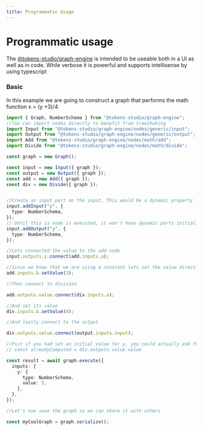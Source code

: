 ```yaml
---
title: Programmatic Usage
---
```


# Programmatic usage

The [@tokens-studio/graph-engine](https://www.npmjs.com/package/@tokens-studio/graph-engine) is intended to be useable both in a UI as well as in code. While verbose it is powerful and supports intellisense by using typescript

### Basic

In this example we are going to construct a graph that performs the math function x = (y +3)/4

```ts
import { Graph, NumberSchema } from "@tokens-studio/graph-engine";
//You can import nodes directly to benefit from treeshaking
import Input from "@tokens-studio/graph-engine/nodes/generic/input";
import Output from "@tokens-studio/graph-engine/nodes/generic/output";
import Add from "@tokens-studio/graph-engine/nodes/math/add";
import Divide from "@tokens-studio/graph-engine/nodes/math/divide";

const graph = new Graph();

const input = new Input({ graph });
const output = new Output({ graph });
const add = new Add({ graph });
const div = new Divide({ graph });


//Create an input port on the input. This would be a dynamic property
input.addInput("y", {
  type: NumberSchema,
});
// Until this is node is executed, it won't have dynamic ports initialized. Let's help it along
input.addOutput("y", {
  type: NumberSchema,
});

//Lets connected the value to the add node
input.outputs.y.connect(add.inputs.a);

//Since we know that we are using a constant lets set the value directly
add.inputs.b.setValue(3);

//Then connect to division

add.outputs.value.connect(div.inputs.a);

//And set its value
div.inputs.b.setValue(4);

//And lastly connect to the output

div.outputs.value.connect(output.inputs.input);

//Psst if you had set an initial value for y, you could actually ask for the output value right now !?
// const alreadyComputed = div.outputs.value.value

const result = await graph.execute({
  inputs: {
    y: {
      type: NumberSchema,
      value: 5,
    },
  },
});

//Let's now save the graph so we can share it with others

const myCoolGraph = graph.serialize();
```
